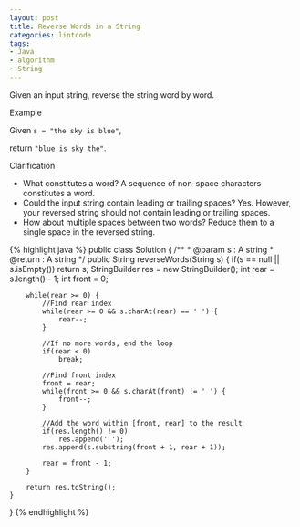 ```yaml
---
layout: post
title: Reverse Words in a String
categories: lintcode
tags:
- Java
- algorithm
- String
---
```


Given an input string, reverse the string word by word.

Example

Given `s = "the sky is blue"`,

return `"blue is sky the"`.

Clarification

- What constitutes a word?
  A sequence of non-space characters constitutes a word.
- Could the input string contain leading or trailing spaces?
  Yes. However, your reversed string should not contain leading or trailing spaces.
- How about multiple spaces between two words?
  Reduce them to a single space in the reversed string.

{% highlight java %}
public class Solution {
    /**
     * @param s : A string
     * @return : A string
     */
    public String reverseWords(String s) {
        if(s == null || s.isEmpty())
            return s;
        StringBuilder res = new StringBuilder();
        int rear = s.length() - 1;
        int front = 0;
        
        while(rear >= 0) {
            //Find rear index
            while(rear >= 0 && s.charAt(rear) == ' ') {
                rear--;
            }
            
            //If no more words, end the loop
            if(rear < 0)
                break;
                
            //Find front index
            front = rear;
            while(front >= 0 && s.charAt(front) != ' ') {
                front--;
            }
            
            //Add the word within [front, rear] to the result
            if(res.length() != 0)
                res.append(' ');
            res.append(s.substring(front + 1, rear + 1));
            
            rear = front - 1;
        }
        
        return res.toString();
    }
}
{% endhighlight %}